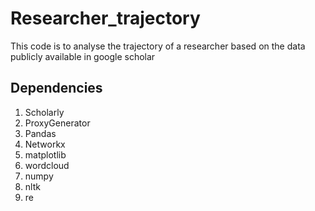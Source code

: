 # Researcher_trajectory
This code is to analyse the trajectory of a researcher based on the data publicly available in google scholar
## Dependencies
1. Scholarly
2. ProxyGenerator
3. Pandas
4. Networkx
5. matplotlib
6. wordcloud
7. numpy
8. nltk
9. re

